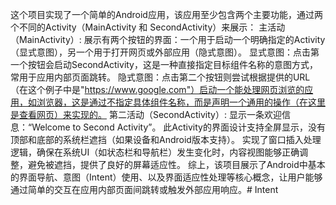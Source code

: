 这个项目实现了一个简单的Android应用，该应用至少包含两个主要功能，通过两个不同的Activity（MainActivity 和 SecondActivity）来展示：
主活动（MainActivity）:
展示有两个按钮的界面：一个用于启动一个明确指定的Activity（显式意图），另一个用于打开网页或外部应用（隐式意图）。
显式意图：点击第一个按钮会启动SecondActivity，这是一种直接指定目标组件名称的意图方式，常用于应用内部页面跳转。
隐式意图：点击第二个按钮则尝试根据提供的URL（在这个例子中是"https://www.google.com"）启动一个能处理网页浏览的应用，如浏览器，这是通过不指定具体组件名称，而是声明一个通用的操作（在这里是查看网页）来实现的。
第二活动（SecondActivity）:
显示一条欢迎信息：“Welcome to Second Activity”。
此Activity的界面设计支持全屏显示，没有顶部和底部的系统栏遮挡（如果设备和Android版本支持）。
实现了窗口插入处理逻辑，确保在系统UI（如状态栏和导航栏）发生变化时，内容视图能够正确调整，避免被遮挡，提供了良好的屏幕适应性。
综上，该项目展示了Android中基本的界面导航、意图（Intent）使用、以及界面适应性处理等核心概念，让用户能够通过简单的交互在应用内部页面间跳转或触发外部应用响应。# Intent
